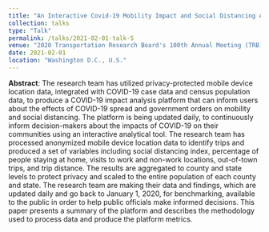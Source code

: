 ```yaml
---
title: "An Interactive Covid-19 Mobility Impact and Social Distancing Analysis Platform"
collection: talks
type: "Talk"
permalink: /talks/2021-02-01-talk-5
venue: "2020 Transportation Research Board's 100th Annual Meeting (TRB)"
date: 2021-02-01
location: "Washington D.C., U.S."
---
```

**Abstract**: The research team has utilized privacy-protected mobile device location data, integrated with COVID-19 case data and census population data, to produce a COVID-19 impact analysis platform that can inform users about the effects of COVID-19 spread and government orders on mobility and social distancing. The platform is being updated daily, to continuously inform decision-makers about the impacts of COVID-19 on their communities using an interactive analytical tool. The research team has processed anonymized mobile device location data to identify trips and produced a set of variables including social distancing index, percentage of people staying at home, visits to work and non-work locations, out-of-town trips, and trip distance. The results are aggregated to county and state levels to protect privacy and scaled to the entire population of each county and state. The research team are making their data and findings, which are updated daily and go back to January 1, 2020, for benchmarking, available to the public in order to help public officials make informed decisions. This paper presents a summary of the platform and describes the methodology used to process data and produce the platform metrics.
